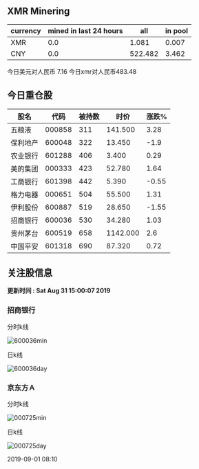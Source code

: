 ## XMR Minering

|currency|mined in last 24 hours|all|in pool|
|---|---|---|---|
|XMR|0.0|1.081|0.007|
|CNY|0.0|522.482|3.462|

今日美元对人民币 7.16	今日xmr对人民币483.48


## 今日重仓股 

|股名|代码|被持数|时价|涨跌%|
|---|---|---|---|---|
|五粮液|000858|311|141.500|3.28|
|保利地产|600048|322|13.450|-1.9|
|农业银行|601288|406|3.400|0.29|
|美的集团|000333|423|52.780|1.64|
|工商银行|601398|442|5.390|-0.55|
|格力电器|000651|504|55.500|1.31|
|伊利股份|600887|519|28.650|-1.55|
|招商银行|600036|530|34.280|1.03|
|贵州茅台|600519|658|1142.000|2.6|
|中国平安|601318|690|87.320|0.72|

## 关注股信息
**更新时间 : Sat Aug 31 15:00:07 2019**
### 招商银行 
分时k线

![600036min](http://image.sinajs.cn/newchart/min/n/sh600036.gif)

日k线

![600036day](http://image.sinajs.cn/newchart/daily/n/sh600036.gif)

### 京东方Ａ 
分时k线

![000725min](http://image.sinajs.cn/newchart/min/n/sz000725.gif)

日k线

![000725day](http://image.sinajs.cn/newchart/daily/n/sz000725.gif)

2019-09-01 08:10